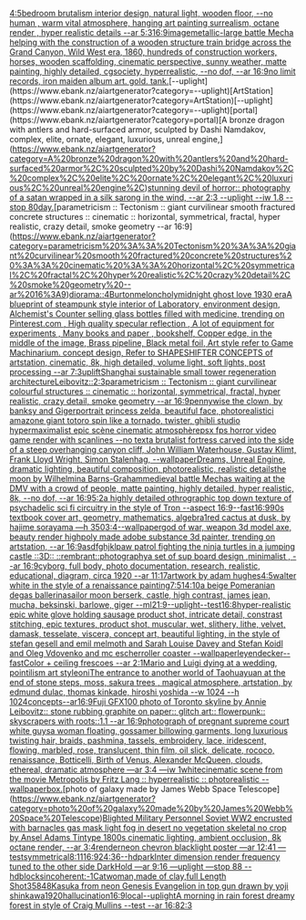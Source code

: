 [4:5](https://www.ebank.nz/aiartgenerator?category=4%3A5)[bedroom brutalism interior design, natural light, wooden floor, --no human , warm vital atmosphere, hanging art painting surrealism, octane render , hyper realistic details --ar 5:3](https://www.ebank.nz/aiartgenerator?category=bedroom%20brutalism%20interior%20design%2C%20natural%20light%2C%20wooden%20floor%2C%20--no%20human%20%2C%20warm%20vital%20atmosphere%2C%20hanging%20art%20painting%20surrealism%2C%20octane%20render%20%2C%20hyper%20realistic%20details%20--ar%205%3A3)[16:9](https://www.ebank.nz/aiartgenerator?category=16%3A9)[image](https://www.ebank.nz/aiartgenerator?category=image)[metallic](https://www.ebank.nz/aiartgenerator?category=metallic)[-](https://www.ebank.nz/aiartgenerator?category=-)[large battle Mecha helping with the construction of a wooden structure train bridge across the Grand Canyon, Wild West era, 1860, hundreds of construction workers, horses, wooden scaffolding, cinematic perspective, sunny weather, matte painting, highly detailed, cgsociety, hyperrealistic, --no dof, --ar 16:9](https://www.ebank.nz/aiartgenerator?category=large%20battle%20Mecha%20helping%20with%20the%20construction%20of%20a%20wooden%20structure%20train%20bridge%20across%20the%20Grand%20Canyon%2C%20Wild%20West%20era%2C%201860%2C%20hundreds%20of%20construction%20workers%2C%20horses%2C%20wooden%20scaffolding%2C%20cinematic%20perspective%2C%20sunny%20weather%2C%20matte%20painting%2C%20highly%20detailed%2C%20cgsociety%2C%20hyperrealistic%2C%20--no%20dof%2C%20--ar%2016%3A9)[no limit records, iron maiden album art. gold. tank.](https://www.ebank.nz/aiartgenerator?category=no%20limit%20records%2C%20iron%20maiden%20album%20art.%20gold.%20tank.)[--uplight](https://www.ebank.nz/aiartgenerator?category=--uplight)[ArtStation](https://www.ebank.nz/aiartgenerator?category=ArtStation)[--uplight](https://www.ebank.nz/aiartgenerator?category=--uplight)[portal](https://www.ebank.nz/aiartgenerator?category=portal)[A bronze dragon with antlers and hard-surfaced armor, sculpted by Dashi Namdakov, complex, elite, ornate, elegant, luxurious, unreal engine,](https://www.ebank.nz/aiartgenerator?category=A%20bronze%20dragon%20with%20antlers%20and%20hard-surfaced%20armor%2C%20sculpted%20by%20Dashi%20Namdakov%2C%20complex%2C%20elite%2C%20ornate%2C%20elegant%2C%20luxurious%2C%20unreal%20engine%2C)[stunning devil of horror:: photography of a satan wrapped in a silk sarong in the wind, --ar 2:3 --uplight --iw 1.8 --stop 80](https://www.ebank.nz/aiartgenerator?category=stunning%20devil%20of%20horror%3A%3A%20photography%20of%20a%20satan%20wrapped%20in%20a%20silk%20sarong%20in%20the%20wind%2C%20--ar%202%3A3%20--uplight%20--iw%201.8%20--stop%2080)[day.](https://www.ebank.nz/aiartgenerator?category=day.)[parametricism :: Tectonism :: giant curvilinear smooth fractured concrete structures :: cinematic :: horizontal, symmetrical, fractal, hyper realistic, crazy detail, smoke geometry --ar 16:9](https://www.ebank.nz/aiartgenerator?category=parametricism%20%3A%3A%20Tectonism%20%3A%3A%20giant%20curvilinear%20smooth%20fractured%20concrete%20structures%20%3A%3A%20cinematic%20%3A%3A%20horizontal%2C%20symmetrical%2C%20fractal%2C%20hyper%20realistic%2C%20crazy%20detail%2C%20smoke%20geometry%20--ar%2016%3A9)[diorama::4](https://www.ebank.nz/aiartgenerator?category=diorama%3A%3A4)[Burton](https://www.ebank.nz/aiartgenerator?category=Burton)[meloncholy](https://www.ebank.nz/aiartgenerator?category=meloncholy)[midnight ghost love 1930 era](https://www.ebank.nz/aiartgenerator?category=midnight%20ghost%20love%201930%20era)[A blueprint of steampunk style interior of Laboratory,  environment  design,  Alchemist's Counter selling glass bottles filled with medicine,  trending on Pinterest.com  , High quality specular reflection , A lot of equipment for experiments , Many books and paper , bookshelf,  Copper  edge, in the middle of the image, Brass pipeline,  Black metal foil,  Art style refer to Game Machinarium.  concept design, Refer to SHAPESHIFTER CONCEPTS  of artstation, cinematic,  8k, high detailed,  volume light,  soft lights,  post processing    --ar 7:3](https://www.ebank.nz/aiartgenerator?category=A%20blueprint%20of%20steampunk%20style%20interior%20of%20Laboratory%2C%20%20environment%20%20design%2C%20%20Alchemist%27s%20Counter%20selling%20glass%20bottles%20filled%20with%20medicine%2C%20%20trending%20on%20Pinterest.com%20%20%2C%20High%20quality%20specular%20reflection%20%2C%20A%20lot%20of%20equipment%20for%20experiments%20%2C%20Many%20books%20and%20paper%20%2C%20bookshelf%2C%20%20Copper%20%20edge%2C%20in%20the%20middle%20of%20the%20image%2C%20Brass%20pipeline%2C%20%20Black%20metal%20foil%2C%20%20Art%20style%20refer%20to%20Game%20Machinarium.%20%20concept%20design%2C%20Refer%20to%20SHAPESHIFTER%20CONCEPTS%20%20of%20artstation%2C%20cinematic%2C%20%208k%2C%20high%20detailed%2C%20%20volume%20light%2C%20%20soft%20lights%2C%20%20post%20processing%20%20%20%20--ar%207%3A3)[uplift](https://www.ebank.nz/aiartgenerator?category=uplift)[Shanghai sustainable small tower regeneration architecture](https://www.ebank.nz/aiartgenerator?category=Shanghai%20sustainable%20small%20tower%20regeneration%20architecture)[Leibovitz::](https://www.ebank.nz/aiartgenerator?category=Leibovitz%3A%3A)[2:3](https://www.ebank.nz/aiartgenerator?category=2%3A3)[parametricism :: Tectonism :: giant curvilinear colourful structures :: cinematic :: horizontal, symmetrical, fractal, hyper realistic, crazy detail, smoke geometry --ar 16:9](https://www.ebank.nz/aiartgenerator?category=parametricism%20%3A%3A%20Tectonism%20%3A%3A%20giant%20curvilinear%20colourful%20structures%20%3A%3A%20cinematic%20%3A%3A%20horizontal%2C%20symmetrical%2C%20fractal%2C%20hyper%20realistic%2C%20crazy%20detail%2C%20smoke%20geometry%20--ar%2016%3A9)[pennywise the clown, by banksy and Giger](https://www.ebank.nz/aiartgenerator?category=pennywise%20the%20clown%2C%20by%20banksy%20and%20Giger)[portrait princess zelda, beautiful face, photorealistic](https://www.ebank.nz/aiartgenerator?category=portrait%20princess%20zelda%2C%20beautiful%20face%2C%20photorealistic)[i amazone giant totoro spin like a tornado, twister, ghibli studio hypermaximalist epic scène cinematic atmosphère](https://www.ebank.nz/aiartgenerator?category=i%20amazone%20giant%20totoro%20spin%20like%20a%20tornado%2C%20twister%2C%20ghibli%20studio%20hypermaximalist%20epic%20sc%C3%A8ne%20cinematic%20atmosph%C3%A8re)[psx fps horror video game render with scanlines --no text](https://www.ebank.nz/aiartgenerator?category=psx%20fps%20horror%20video%20game%20render%20with%20scanlines%20--no%20text)[a brutalist fortress carved into the side of a steep overhanging canyon cliff, John William Waterhouse, Gustav Klimt, Frank Lloyd Wright, Simon Stalenhag, --wallpaper](https://www.ebank.nz/aiartgenerator?category=a%20brutalist%20fortress%20carved%20into%20the%20side%20of%20a%20steep%20overhanging%20canyon%20cliff%2C%20John%20William%20Waterhouse%2C%20Gustav%20Klimt%2C%20Frank%20Lloyd%20Wright%2C%20Simon%20Stalenhag%2C%20--wallpaper)[Dreams, Unreal Engine, dramatic lighting, beautiful composition, photorealistic, realistic details](https://www.ebank.nz/aiartgenerator?category=Dreams%2C%20Unreal%20Engine%2C%20dramatic%20lighting%2C%20beautiful%20composition%2C%20photorealistic%2C%20realistic%20details)[the moon by Wilhelmina Barns-Graham](https://www.ebank.nz/aiartgenerator?category=the%20moon%20by%20Wilhelmina%20Barns-Graham)[medieval battle Mechas waiting at the DMV with a crowd of people, matte painting, highly detailed, hyper realistic, 8k, --no dof, --ar 16:9](https://www.ebank.nz/aiartgenerator?category=medieval%20battle%20Mechas%20waiting%20at%20the%20DMV%20with%20a%20crowd%20of%20people%2C%20matte%20painting%2C%20highly%20detailed%2C%20hyper%20realistic%2C%208k%2C%20--no%20dof%2C%20--ar%2016%3A9)[5:2](https://www.ebank.nz/aiartgenerator?category=5%3A2)[a highly detailed othrographic top down texture of psychadelic sci fi circuitry in the style of Tron --aspect 16:9](https://www.ebank.nz/aiartgenerator?category=a%20highly%20detailed%20othrographic%20top%20down%20texture%20of%20psychadelic%20sci%20fi%20circuitry%20in%20the%20style%20of%20Tron%20--aspect%2016%3A9)[--fast](https://www.ebank.nz/aiartgenerator?category=--fast)[16:9](https://www.ebank.nz/aiartgenerator?category=16%3A9)[90s textbook cover art, geometry, mathematics, algebra](https://www.ebank.nz/aiartgenerator?category=90s%20textbook%20cover%20art%2C%20geometry%2C%20mathematics%2C%20algebra)[1](https://www.ebank.nz/aiartgenerator?category=1)[red cactus at dusk, by hajime sorayama —h 350](https://www.ebank.nz/aiartgenerator?category=red%20cactus%20at%20dusk%2C%20by%20hajime%20sorayama%20%E2%80%94h%20350)[3:4](https://www.ebank.nz/aiartgenerator?category=3%3A4)[--wallpaper](https://www.ebank.nz/aiartgenerator?category=--wallpaper)[god of war, weapon 3d model axe, beauty render highpoly made adobe substance 3d painter, trending on artstation, --ar 16:9](https://www.ebank.nz/aiartgenerator?category=god%20of%20war%2C%20weapon%203d%20model%20axe%2C%20beauty%20render%20highpoly%20made%20adobe%20substance%203d%20painter%2C%20trending%20on%20artstation%2C%20--ar%2016%3A9)[asdfghjkl](https://www.ebank.nz/aiartgenerator?category=asdfghjkl)[paw patrol fighting the ninja turtles in a jumping castle ::3D:: ::rembrant::](https://www.ebank.nz/aiartgenerator?category=paw%20patrol%20fighting%20the%20ninja%20turtles%20in%20a%20jumping%20castle%20%3A%3A3D%3A%3A%20%3A%3Arembrant%3A%3A)[photography](https://www.ebank.nz/aiartgenerator?category=photography)[a set of sup board design  ,minimalist , --ar 16:9](https://www.ebank.nz/aiartgenerator?category=a%20set%20of%20sup%20board%20design%20%20%2Cminimalist%20%2C%20--ar%2016%3A9)[cyborg, full body, photo documentation, research, realistic, educational, diagram, circa 1920 --ar 11:17](https://www.ebank.nz/aiartgenerator?category=cyborg%2C%20full%20body%2C%20photo%20documentation%2C%20research%2C%20realistic%2C%20educational%2C%20diagram%2C%20circa%201920%20--ar%2011%3A17)[artwork by adam hughes](https://www.ebank.nz/aiartgenerator?category=artwork%20by%20adam%20hughes)[4:5](https://www.ebank.nz/aiartgenerator?category=4%3A5)[walter white in the style of a renaissance painting](https://www.ebank.nz/aiartgenerator?category=walter%20white%20in%20the%20style%20of%20a%20renaissance%20painting)[7:5](https://www.ebank.nz/aiartgenerator?category=7%3A5)[14:10](https://www.ebank.nz/aiartgenerator?category=14%3A10)[a beige Pomeranian degas ballerina](https://www.ebank.nz/aiartgenerator?category=a%20beige%20Pomeranian%20degas%20ballerina)[sailor moon berserk, castle, high contrast, james jean, mucha, beksinski, barlowe, giger --ml](https://www.ebank.nz/aiartgenerator?category=sailor%20moon%20berserk%2C%20castle%2C%20high%20contrast%2C%20james%20jean%2C%20mucha%2C%20beksinski%2C%20barlowe%2C%20giger%20--ml)[21:9](https://www.ebank.nz/aiartgenerator?category=21%3A9)[--uplight](https://www.ebank.nz/aiartgenerator?category=--uplight)[--test](https://www.ebank.nz/aiartgenerator?category=--test)[16:8](https://www.ebank.nz/aiartgenerator?category=16%3A8)[hyper-realistic epic white glove holding sausage product shot, intricate detail, constrast stitching, epic textures, product shot, muscular, wet, slithery, lithe, velvet, damask, tesselate, viscera, concept art, beautiful lighting, in the style of stefan gesell and emil melmoth and Sarah Louise Davey and Stefan Koidl and Oleg Vdovenko and mc escher](https://www.ebank.nz/aiartgenerator?category=hyper-realistic%20epic%20white%20glove%20holding%20sausage%20product%20shot%2C%20intricate%20detail%2C%20constrast%20stitching%2C%20epic%20textures%2C%20product%20shot%2C%20muscular%2C%20wet%2C%20slithery%2C%20lithe%2C%20velvet%2C%20damask%2C%20tesselate%2C%20viscera%2C%20concept%20art%2C%20beautiful%20lighting%2C%20in%20the%20style%20of%20stefan%20gesell%20and%20emil%20melmoth%20and%20Sarah%20Louise%20Davey%20and%20Stefan%20Koidl%20and%20Oleg%20Vdovenko%20and%20mc%20escher)[roller coaster --wallpaper](https://www.ebank.nz/aiartgenerator?category=roller%20coaster%20--wallpaper)[leyendecker](https://www.ebank.nz/aiartgenerator?category=leyendecker)[--fast](https://www.ebank.nz/aiartgenerator?category=--fast)[Color + ceiling frescoes --ar 2:1](https://www.ebank.nz/aiartgenerator?category=Color%20%2B%20ceiling%20frescoes%20--ar%202%3A1)[Mario and Luigi dying at a wedding, pointilism art style](https://www.ebank.nz/aiartgenerator?category=Mario%20and%20Luigi%20dying%20at%20a%20wedding%2C%20pointilism%20art%20style)[oni](https://www.ebank.nz/aiartgenerator?category=oni)[The entrance to another world of Taohuayuan at the end of stone steps, moss, sakura trees , magical atmosphere, artstation, by edmund dulac, thomas kinkade, hiroshi yoshida --w 1024 --h 1024](https://www.ebank.nz/aiartgenerator?category=The%20entrance%20to%20another%20world%20of%20Taohuayuan%20at%20the%20end%20of%20stone%20steps%2C%20moss%2C%20sakura%20trees%20%2C%20magical%20atmosphere%2C%20artstation%2C%20by%20edmund%20dulac%2C%20thomas%20kinkade%2C%20hiroshi%20yoshida%20--w%201024%20--h%201024)[concepts--ar16:9](https://www.ebank.nz/aiartgenerator?category=concepts--ar16%3A9)[Fuji GFX100 photo of Toronto skyline by Annie Leibovitz:: stone rubbing graphite on paper:: glitch art:: flowerpunk:: skyscrapers with roots::1.1 --ar 16:9](https://www.ebank.nz/aiartgenerator?category=Fuji%20GFX100%20photo%20of%20Toronto%20skyline%20by%20Annie%20Leibovitz%3A%3A%20stone%20rubbing%20graphite%20on%20paper%3A%3A%20glitch%20art%3A%3A%20flowerpunk%3A%3A%20skyscrapers%20with%20roots%3A%3A1.1%20--ar%2016%3A9)[](https://www.ebank.nz/aiartgenerator?category=)[photograph of pregnant supreme court white guys](https://www.ebank.nz/aiartgenerator?category=photograph%20of%20pregnant%20supreme%20court%20white%20guys)[a woman floating, gossamer billowing garments, long luxurious twisting hair, braids, pashmina, tassels, embroidery, lace, iridescent, flowing, marbled, rose, translucent, thin film, oil slick, delicate, rococo, renaissance, Botticelli, Birth of Venus, Alexander McQueen, clouds, ethereal, dramatic atmosphere —ar 3:4 —iw 1](https://www.ebank.nz/aiartgenerator?category=a%20woman%20floating%2C%20gossamer%20billowing%20garments%2C%20long%20luxurious%20twisting%20hair%2C%20braids%2C%20pashmina%2C%20tassels%2C%20embroidery%2C%20lace%2C%20iridescent%2C%20flowing%2C%20marbled%2C%20rose%2C%20translucent%2C%20thin%20film%2C%20oil%20slick%2C%20delicate%2C%20rococo%2C%20renaissance%2C%20Botticelli%2C%20Birth%20of%20Venus%2C%20Alexander%20McQueen%2C%20clouds%2C%20ethereal%2C%20dramatic%20atmosphere%20%E2%80%94ar%203%3A4%20%E2%80%94iw%201)[white](https://www.ebank.nz/aiartgenerator?category=white)[cinematic scene from the movie Metropolis by Fritz Lang :: hyperrealistic :: photorealistic --wallpaper](https://www.ebank.nz/aiartgenerator?category=cinematic%20scene%20from%20the%20movie%20Metropolis%20by%20Fritz%20Lang%20%3A%3A%20hyperrealistic%20%3A%3A%20photorealistic%20--wallpaper)[box.](https://www.ebank.nz/aiartgenerator?category=box.)[photo of galaxy made by James Webb Space Telescope](https://www.ebank.nz/aiartgenerator?category=photo%20of%20galaxy%20made%20by%20James%20Webb%20Space%20Telescope)[Blighted Military Personnel Soviet WW2 encrusted with barnacles gas mask light fog in desert no vegetation skeletal no crop by Ansel Adams Tintype 1800s cinematic lighting, ambient occlusion, 8k octane render, --ar 3:4](https://www.ebank.nz/aiartgenerator?category=Blighted%20Military%20Personnel%20Soviet%20WW2%20encrusted%20with%20barnacles%20gas%20mask%20light%20fog%20in%20desert%20no%20vegetation%20skeletal%20no%20crop%20by%20Ansel%20Adams%20Tintype%201800s%20cinematic%20lighting%2C%20ambient%20occlusion%2C%208k%20octane%20render%2C%20--ar%203%3A4)[render](https://www.ebank.nz/aiartgenerator?category=render)[neon chevron blacklight poster —ar 12:41 —test](https://www.ebank.nz/aiartgenerator?category=neon%20chevron%20blacklight%20poster%20%E2%80%94ar%2012%3A41%20%E2%80%94test)[symmetrical](https://www.ebank.nz/aiartgenerator?category=symmetrical)[8:11](https://www.ebank.nz/aiartgenerator?category=8%3A11)[16:9](https://www.ebank.nz/aiartgenerator?category=16%3A9)[24:36](https://www.ebank.nz/aiartgenerator?category=24%3A36)[--hd](https://www.ebank.nz/aiartgenerator?category=--hd)[park](https://www.ebank.nz/aiartgenerator?category=park)[Inter dimension render frequency tuned to the other side DarkHold —ar 9:16 —uplight —stop 88 --hd](https://www.ebank.nz/aiartgenerator?category=Inter%20dimension%20render%20frequency%20tuned%20to%20the%20other%20side%20DarkHold%20%E2%80%94ar%209%3A16%20%E2%80%94uplight%20%E2%80%94stop%2088%20--hd)[blocks](https://www.ebank.nz/aiartgenerator?category=blocks)[incoherent:-1](https://www.ebank.nz/aiartgenerator?category=incoherent%3A-1)[Catwoman,made of clay,full Length Shot](https://www.ebank.nz/aiartgenerator?category=Catwoman%2Cmade%20of%20clay%2Cfull%20Length%20Shot)[3584](https://www.ebank.nz/aiartgenerator?category=3584)[8K](https://www.ebank.nz/aiartgenerator?category=8K)[asuka from neon Genesis Evangelion in top gun drawn by yoji shinkawa](https://www.ebank.nz/aiartgenerator?category=asuka%20from%20neon%20Genesis%20Evangelion%20in%20top%20gun%20drawn%20by%20yoji%20shinkawa)[1920](https://www.ebank.nz/aiartgenerator?category=1920)[hallucination](https://www.ebank.nz/aiartgenerator?category=hallucination)[16:9](https://www.ebank.nz/aiartgenerator?category=16%3A9)[local](https://www.ebank.nz/aiartgenerator?category=local)[--uplight](https://www.ebank.nz/aiartgenerator?category=--uplight)[A morning in rain forest dreamy forest in style of Craig Mullins --test --ar 16:8](https://www.ebank.nz/aiartgenerator?category=A%20morning%20in%20rain%20forest%20dreamy%20forest%20in%20style%20of%20Craig%20Mullins%20--test%20--ar%2016%3A8)[2:3](https://www.ebank.nz/aiartgenerator?category=2%3A3)